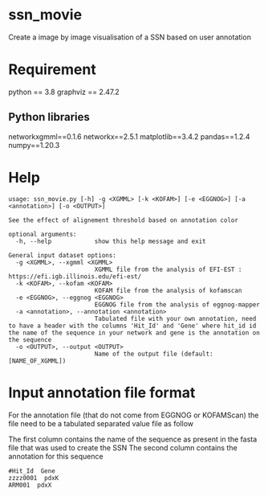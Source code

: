 # ssn_movie

Create a image by image visualisation of a SSN based on user annotation

# Requirement

python == 3.8
graphviz == 2.47.2

## Python libraries

networkxgmml==0.1.6
networkx==2.5.1
matplotlib==3.4.2
pandas==1.2.4
numpy==1.20.3

# Help

```
usage: ssn_movie.py [-h] -g <XGMML> [-k <KOFAM>] [-e <EGGNOG>] [-a <annotation>] [-o <OUTPUT>]

See the effect of alignement threshold based on annotation color

optional arguments:
  -h, --help            show this help message and exit

General input dataset options:
  -g <XGMML>, --xgmml <XGMML>
                        XGMML file from the analysis of EFI-EST : https://efi.igb.illinois.edu/efi-est/
  -k <KOFAM>, --kofam <KOFAM>
                        KOFAM file from the analysis of kofamscan
  -e <EGGNOG>, --eggnog <EGGNOG>
                        EGGNOG file from the analysis of eggnog-mapper
  -a <annotation>, --annotation <annotation>
                        Tabulated file with your own annotation, need to have a header with the columns 'Hit_Id' and 'Gene' where hit_id id the name of the sequence in your network and gene is the annotation on the sequence
  -o <OUTPUT>, --output <OUTPUT>
                        Name of the output file (default: [NAME_OF_XGMML])
```

# Input annotation file format

For the annotation file (that do not come from EGGNOG or KOFAMScan) the file need to be a tabulated separated value file as follow

The first column contains the name of the sequence as present in the fasta file that was used to create the SSN
The second column contains the annotation for this sequence

```
#Hit_Id  Gene
zzzz0001  pdxK
ARM001  pdxX
```

